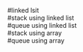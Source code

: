 #linked lsit \
#stack using linked list \
#queue using linked list\
#stack using array\
#queue using array 

